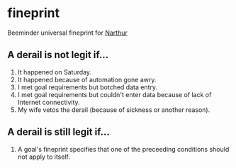 # fineprint
Beeminder universal fineprint for [Narthur](https://www.beeminder.com/narthur)

## A derail is not legit if...

1. It happened on Saturday.
2. It happened because of automation gone awry.
3. I met goal requirements but botched data entry.
4. I met goal requirements but couldn't enter data because of lack of Internet connectivity.
5. My wife vetos the derail (because of sickness or another reason).

## A derail is still legit if...

1. A goal's fineprint specifies that one of the preceeding conditions should not apply to itself.
